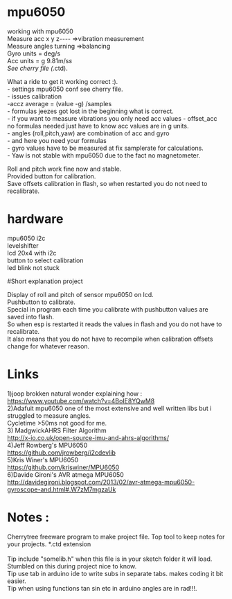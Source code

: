 # mpu6050
working with mpu6050<br />
Measure acc x y z---- =>vibration measurement<br />
Measure angles turning =>balancing<br />
Gyro units = deg/s<br />
Acc units = g  9.81m/s*s<br />
See cherry file (*.ctd).

What a ride to get it working correct :).<br />
    - settings mpu6050 conf see cherry file.<br />
    - issues calibration <br />
        -accz average = (value -g) /samples <br />
    - formulas jeezes got lost in the beginning what is correct. <br />
            - if you want to measure vibrations you only need acc values - offset_acc <br />
               no formulas needed just have to know acc values are in g units.<br />
            - angles (roll,pitch,yaw) are combination of acc and gyro <br />
                   - and here you need your formulas <br />
                   - gyro values have to be measured at fix samplerate for calculations.<br />
            - Yaw is not stable with mpu6050 due to the fact no magnetometer.<br />   
            
Roll and pitch work fine now and stable.<br /> 
Provided button for calibration. <br /> 
Save offsets calibration in flash, so when restarted you do not need to recalibrate.
# hardware
mpu6050 i2c <br />
levelshifter <br />
lcd 20x4 with i2c <br />
button to select calibration <br />
led blink not stuck <br />

#Short explanation project

Display of roll and pitch of sensor mpu6050 on lcd. <br />
Pushbutton to calibrate. <br />
Special  in program each time you calibrate with pushbutton values are saved into flash. <br />
So when esp is restarted it reads the values in flash and you do not have to recalibrate. <br />
It also means that you do not have to recompile when calibration offsets change for whatever reason. <br />

#  Links
1)joop brokken natural wonder explaining how : https://www.youtube.com/watch?v=4BoIE8YQwM8 <br />
2)Adafuit mpu6050 one of the most extensive and well written libs but i struggled to measure angles.<br />
     Cycletime >50ms not good for me. <br />
3) MadgwickAHRS Filter Algorithm<br />
          http://x-io.co.uk/open-source-imu-and-ahrs-algorithms/<br />
4)Jeff Rowberg's MPU6050<br />
          https://github.com/jrowberg/i2cdevlib<br />
5)Kris Winer's MPU6050<br />
          https://github.com/kriswiner/MPU6050 <br /> 
6)Davide Gironi's AVR atmega MPU6050<br/>
          http://davidegironi.blogspot.com/2013/02/avr-atmega-mpu6050-gyroscope-and.html#.W7zM7mgzaUk  <br />

 # Notes :<br />
Cherrytree freeware program to make project file. Top tool to keep notes for your projects. *.ctd extension <br />
                   <br />
Tip include "somelib.h" when this file is in your sketch folder it will load. Stumbled on this during project nice to know.<br />
Tip use tab in arduino ide to write subs in separate tabs. makes coding it bit easier.<br />
Tip when using functions tan sin etc in arduino angles are in rad!!!.<br />


